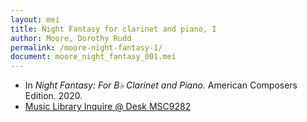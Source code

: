 ```yaml
---
layout: mei
title: Night Fantasy for clarinet and piano, I
author: Moore, Dorothy Rudd
permalink: /moore-night-fantasy-1/
document: moore_night_fantasy_001.mei
---
```


- In *Night Fantasy: For B♭ Clarinet and Piano.* American Composers Edition. 2020.
- <a href="https://tufts-primo.hosted.exlibrisgroup.com/permalink/f/bnf7qa/01TUN_ALMA21285436670003851" target="_blank">Music Library Inquire @ Desk MSC9282</a>
